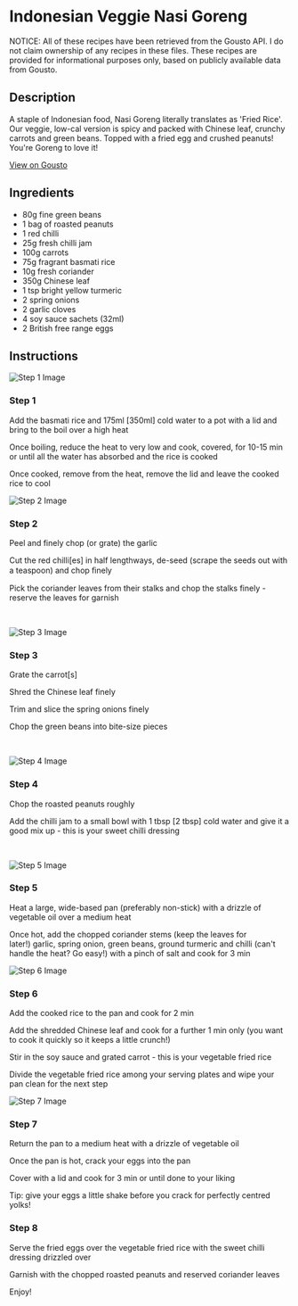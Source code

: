 # Indonesian Veggie Nasi Goreng 

NOTICE: All of these recipes have been retrieved from the Gousto API. I do not claim ownership of any recipes in these files. These recipes are provided for informational purposes only, based on publicly available data from Gousto.

## Description

A staple of Indonesian food, Nasi Goreng literally translates as 'Fried Rice'. Our veggie, low-cal version is spicy and packed with Chinese leaf, crunchy carrots and green beans. Topped with a fried egg and crushed peanuts! You're Goreng to love it! 

[View on Gousto](https://www.gousto.co.uk/recipes/cookbook/indonesian-veggie-nasi-goreng)

## Ingredients

- 80g fine green beans
- 1 bag of roasted peanuts
- 1 red chilli 
- 25g fresh chilli jam
- 100g carrots
- 75g fragrant basmati rice
- 10g fresh coriander
- 350g Chinese leaf
- 1 tsp bright yellow turmeric
- 2 spring onions
- 2 garlic cloves
- 4 soy sauce sachets (32ml)
- 2 British free range eggs

## Instructions

![Step 1 Image](https://production-media.gousto.co.uk/cms/recipe-step-image/896.-step-1-x200.jpg)

### Step 1

Add the basmati rice and 175ml <span class="text-danger">[350ml]</span> cold&nbsp;water to a pot with a lid and bring to the boil over a high heat


Once boiling, reduce the heat to very low and cook, covered, for 10-15 min or until all the water has absorbed and the rice is cooked


Once cooked, remove from the heat, remove the lid and leave the cooked rice to&nbsp;cool&nbsp;

![Step 2 Image](https://production-media.gousto.co.uk/cms/recipe-step-image/896.-step-2-x200.jpg)

### Step 2

Peel and finely chop (or grate) the garlic 


Cut the red&nbsp;chilli<span class="text-danger">[es]</span> in half lengthways, de-seed (scrape the seeds out with a teaspoon) and chop ﬁnely


Pick the coriander leaves from their stalks and chop the stalks finely - reserve the leaves for garnish&nbsp;


&nbsp;

![Step 3 Image](https://production-media.gousto.co.uk/cms/recipe-step-image/896.-step-3-x200.jpg)

### Step 3

Grate the carrot<span class="text-danger">[s]&nbsp;</span>


Shred the Chinese leaf&nbsp;finely&nbsp;


Trim and slice the spring onions&nbsp;finely


Chop the green beans into bite-size pieces


&nbsp;

![Step 4 Image](https://production-media.gousto.co.uk/cms/recipe-step-image/896.-step-4-x200.jpg)

### Step 4

Chop the roasted&nbsp;peanuts roughly&nbsp;


Add the chilli jam to a small bowl with 1 tbsp <span class="text-danger">[2 tbsp]</span> cold water and give it a good mix up - this is your sweet chilli dressing&nbsp;


&nbsp;

![Step 5 Image](https://production-media.gousto.co.uk/cms/recipe-step-image/896.-step-5-x200.jpg)

### Step 5

Heat a large, wide-based pan (preferably non-stick) with a&nbsp;drizzle of vegetable oil&nbsp;over a medium heat&nbsp;


Once hot, add the chopped coriander stems (keep the leaves for later!)&nbsp;garlic,&nbsp;spring onion, green beans,&nbsp;ground&nbsp;turmeric and chilli (can't handle the heat? Go easy!)&nbsp;with a pinch of salt and cook for 3 min&nbsp;

![Step 6 Image](https://production-media.gousto.co.uk/cms/recipe-step-image/896.-step-6-x200.jpg)

### Step 6

Add the&nbsp;cooked rice to the pan and cook for 2 min&nbsp;


Add the shredded Chinese leaf and cook for a further 1 min only (you want to cook it quickly so it keeps a little crunch!)


Stir in the soy sauce and&nbsp;grated carrot&nbsp;- this is your vegetable&nbsp;fried rice&nbsp;


Divide the&nbsp;vegetable fried rice among your serving plates and wipe your pan clean for the next step&nbsp;

![Step 7 Image](https://production-media.gousto.co.uk/cms/recipe-step-image/896.-step-7-x200.jpg)

### Step 7

Return the pan to a medium heat with a drizzle of vegetable oil


Once the pan is hot, crack your&nbsp;eggs into the pan


Cover with a lid and cook for 3 min or until done to your liking


Tip: give your eggs a little shake before you crack for perfectly centred yolks!

### Step 8

Serve the fried eggs over the vegetable fried&nbsp;rice&nbsp;with&nbsp;the&nbsp;sweet&nbsp;chilli dressing drizzled over


Garnish with the chopped&nbsp;roasted peanuts and reserved coriander leaves


Enjoy!

